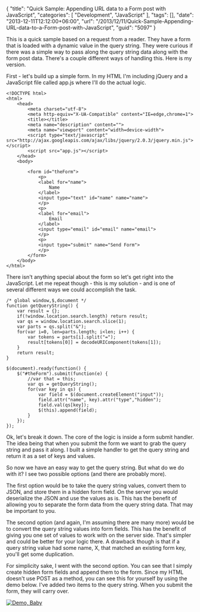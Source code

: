 {
	"title": "Quick Sample: Appending URL data to a Form post with JavaScript",
	"categories": [
		"Development",
		"JavaScript"
	],
	"tags": [],
	"date": "2013-12-11T12:12:00+06:00",
	"url": "/2013/12/11/Quick-Sample-Appending-URL-data-to-a-Form-post-with-JavaScript",
	"guid": "5097"
}

<p>
This is a quick sample based on a request from a reader. They have a form that is loaded with a dynamic value in the query string. They were curious if there was a simple way to pass along the query string data along with the form post data. There's a couple different ways of handling this. Here is my version.
</p>
<!--more-->
<p>
First - let's build up a simple form. In my HTML I'm including jQuery and a JavaScript file called app.js where I'll do the actual logic.
</p>

<pre><code class="language-markup">&lt;!DOCTYPE html&gt;
&lt;html&gt;
	&lt;head&gt;
		&lt;meta charset=&quot;utf-8&quot;&gt;
		&lt;meta http-equiv=&quot;X-UA-Compatible&quot; content=&quot;IE=edge,chrome=1&quot;&gt;
		&lt;title&gt;&lt;&#x2F;title&gt;
		&lt;meta name=&quot;description&quot; content=&quot;&quot;&gt;
		&lt;meta name=&quot;viewport&quot; content=&quot;width=device-width&quot;&gt;
		&lt;script type=&quot;text&#x2F;javascript&quot; src=&quot;http:&#x2F;&#x2F;ajax.googleapis.com&#x2F;ajax&#x2F;libs&#x2F;jquery&#x2F;2.0.3&#x2F;jquery.min.js&quot;&gt;&lt;&#x2F;script&gt;
		&lt;script src=&quot;app.js&quot;&gt;&lt;&#x2F;script&gt;
	&lt;&#x2F;head&gt;
	&lt;body&gt;
		
		&lt;form id=&quot;theForm&quot;&gt;
			&lt;p&gt;
			&lt;label for=&quot;name&quot;&gt;
				Name
			&lt;&#x2F;label&gt;
			&lt;input type=&quot;text&quot; id=&quot;name&quot; name=&quot;name&quot;&gt;
			&lt;&#x2F;p&gt;
			&lt;p&gt;
			&lt;label for=&quot;email&quot;&gt;
				Email
			&lt;&#x2F;label&gt;
			&lt;input type=&quot;email&quot; id=&quot;email&quot; name=&quot;email&quot;&gt;
			&lt;&#x2F;p&gt;
			&lt;p&gt;
			&lt;input type=&quot;submit&quot; name=&quot;Send Form&quot;&gt;
			&lt;&#x2F;p&gt;
		&lt;&#x2F;form&gt;
	&lt;&#x2F;body&gt;
&lt;&#x2F;html&gt;</code></pre>

<p>
There isn't anything special about the form so let's get right into the JavaScript. Let me repeat though - this is my solution - and is one of several different ways we could accomplish the task.
</p>

<pre><code class="language-javascript">&#x2F;* global window,$,document *&#x2F;
function getQueryString() {
	var result = {};
	if(!window.location.search.length) return result;
	var qs = window.location.search.slice(1);
	var parts = qs.split(&quot;&amp;&quot;);
	for(var i=0, len=parts.length; i&lt;len; i++) {
		var tokens = parts[i].split(&quot;=&quot;);
		result[tokens[0]] = decodeURIComponent(tokens[1]);
	}
	return result;
}

$(document).ready(function() {
	$(&quot;#theForm&quot;).submit(function(e) {
		&#x2F;&#x2F;var that = this;
		var qs = getQueryString();
		for(var key in qs) {
			var field = $(document.createElement(&quot;input&quot;));
			field.attr(&quot;name&quot;, key).attr(&quot;type&quot;,&quot;hidden&quot;);
			field.val(qs[key]);
			$(this).append(field);
		}
	});
});</code></pre>

<p>
Ok, let's break it down. The core of the logic is inside a form submit handler. The idea being that when you submit the form we want to grab the query string and pass it along. I built a simple handler to get the query string and return it as a set of keys and values.
</p>

<p>
So now we have an easy way to get the query string. But what do we do with it? I see two possible options (and there are probably more). 
</p>

<p>
The first option would be to take the query string values, convert them to JSON, and store them in a hidden form field. On the server you would deserialize the JSON and use the values as is. This has the benefit of allowing you to separate the form data from the query string data. That may be important to you.
</p>

<p>
The second option (and again, I'm assuming there are many more) would be to convert the query string values into form fields. This has the benefit of giving you one set of values to work with on the server side. That's simpler and could be better for your logic there. A drawback though is that if a query string value had some name, X, that matched an existing form key, you'll get some duplication.
</p>

<p>
For simplicity sake, I went with the second option. You can see that I simply create hidden form fields and append them to the form. Since my HTML doesn't use POST as a method, you can see this for yourself by using the demo below. I've added two items to the query string. When you submit the form, they will carry over.
</p>

<p>
<a href="http://www.raymondcamden.com/demos/2013/dec/11/jqmincludeqs.html?ray=1&beer=good"><img src="http://static.raymondcamden.com/images/icon_128.png" title="Demo, Baby" border="0"></a>   
</p>